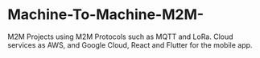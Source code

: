 # Machine-To-Machine-M2M-
M2M Projects using M2M Protocols such as MQTT and LoRa. Cloud services as AWS, and Google Cloud, React and Flutter for the mobile app.  
